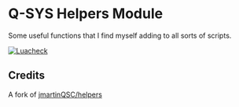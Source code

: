 # Q-SYS Helpers Module

Some useful functions that I find myself adding to all sorts of scripts.

[![Luacheck](https://github.com/scsole/q-sys-module-helpers/actions/workflows/luacheck.yml/badge.svg)](https://github.com/scsole/q-sys-module-helpers/actions/workflows/luacheck.yml)

## Credits

A fork of [jmartinQSC/helpers](https://bitbucket.org/jmartinQSC/helpers/)
